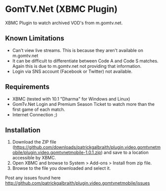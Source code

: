 GomTV.Net (XBMC Plugin)
=======================

XBMC Plugin to watch archived VOD's from m.gomtv.net.


Known Limitations
-----------------

*   Can't view live streams. This is because they aren't available on m.gomtv.net
*   It can be difficult to differentiate between Code A and Code S matches. Again this is due to m.gomtv.net not providing that information.
*   Login via SNS account (Facebook or Twitter) not available.


Requirements
------------

*   XBMC (tested with 10.1 "Dharma" for Windows and Linux)
*   GomTv.Net Login and Premium Season Ticket to watch more than the first game of each match.
*   Internet Connection ;)


Installation
------------

1. Download the ZIP file (https://github.com/downloads/patrickgalbraith/plugin.video.gomtvnetmobile/plugin.video.gomtvnetmobile-1.0.1.zip) and save to a location accessible by XBMC.
2. Open XBMC and browse to System > Add-ons > Install from zip file.
3. Browse to the file you downloaded and select it.


Post any issues found here http://github.com/patrickgalbraith/plugin.video.gomtvnetmobile/issues